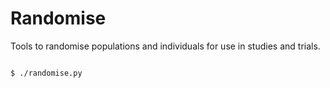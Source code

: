 # Randomise

Tools to randomise populations and individuals for use in studies and trials.

```

$ ./randomise.py 


```

